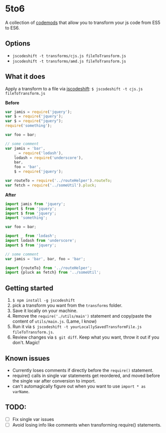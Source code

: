 # 5to6

A collection of [codemods](https://medium.com/@cpojer/effective-javascript-codemods-5a6686bb46fb) that allow you to transform your
js code from ES5 to ES6.

## Options

- `jscodeshift -t transforms/cjs.js fileToTransform.js`
- `jscodeshift -t transforms/amd.js fileToTransform.js`

## What it does

Apply a transform to a file via [jscodeshift](https://github.com/facebook/jscodeshift):
`$ jscodeshift -t cjs.js fileToTransform.js`

**Before**
```js
var jamis = require('jquery');
var $ = require('jquery');
var $ = require("jquery");
require('something');

var foo = bar;

// some comment
var jamis = 'bar',
    _ = require('lodash'),
    lodash = require('underscore'),
    bar,
    foo = 'bar',
    $ = require('jquery');

var routeTo = require('../routeHelper').routeTo;
var fetch = require('../someUtil').pluck;
```

**After**
```js
import jamis from 'jquery';
import $ from 'jquery';
import $ from 'jquery';
import 'something';

var foo = bar;

import _ from 'lodash';
import lodash from 'underscore';
import $ from 'jquery';

// some comment
var jamis = 'bar', bar, foo = 'bar';

import {routeTo} from '../routeHelper';
import {pluck as fetch} from '../someUtil';

```

## Getting started
1. `$ npm install -g jscodeshift`
2. pick a transform you want from the `transforms` folder.
3. Save it locally on your machine.
4. Remove the `require('./utils/main')` statement and copy/paste the content of `utils/main.js`. (Lame, I know)
5. Run it via `$ jscodeshift -t yourLocallySavedTransformFile.js fileToTransform.js`.
6. Review changes via `$ git diff`. Keep what you want, throw it out if you don't. Magic!

## Known issues
* Currently loses comments if directly before the `require()` statement.
* require() calls in single var statements get reordered, and moved before the single var after conversion to import.
* can't automagically figure out when you want to use `import * as varName`.

## TODO:
- [ ] Fix single var issues
- [ ] Avoid losing info like comments when transforming require() statements.
